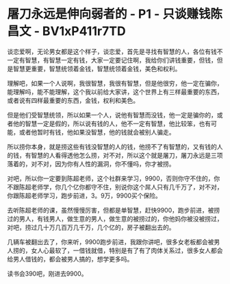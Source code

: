 # 屠刀永远是伸向弱者的 - P1 - 只谈赚钱陈昌文 - BV1xP411r7TD

谈恋爱啊，无论男女都是这个样子，谈恋爱，首先是寻找有智慧的人，各位有钱不一定有智慧，有智慧一定有钱，大家一定要记住啊，我给你们讲钱重要，但钱，但是智慧更重要，智慧统领着金钱，智慧统领着金钱，美色和权利。

理解吧，如果一个人说啊，我很智慧，我很有智慧，但是他很穷，他一定在骗你，能理解吗，能不能理解，这个我以前给大家讲，这个世界上有三样最重要的东西，或者说有四样最重要的东西，金钱，权利和美色。

但是他们受智慧统领，所以如果一个人，说他有智慧而没钱，他一定是骗你的，或者他的智慧一定是假的，所以说有钱的人，他不一定有智慧，他比较笨，也有可能，或者他暂时有钱，他如果没智慧，他的钱就会被别人骗走。

所以捞你本身，就是捞这些有钱没智慧的人的钱，他捞不了有智慧的，又有钱的人的钱，有智慧的人看得透他怎么捞，对不对，所以这个就是屠刀，屠刀永远是三项落着的，对不对，因为你有人性的漏洞，你不懂吗，你才被捞。

对吧，所以你一定要到陈超老师，这个社群来学习，9900，否则你守不住的，你不跟陈超老师学，你几个亿你都守不住，别说你这个屌人只有几千万了，对不对，你跟陈超老师学习，跑步前进，3。9万，9900买个保险。

去听陈超老师的课，虽然慢慢厉害，但都是单智慧，赶快9900，跑步前进，被捞过的男人，有钱男人，做生意的男人，做生意的被捞过的，你他妈你被没被捞过，对吧，捞过几十万几百万几千万，几个亿的，房子被翻出去的。

几辆车被翻出去了，你来听，9900跑步前进，我跟你讲吧，很多女老板都会被男人捞的，女人心最软了，一借钱就借，特别是有了有了肉体关系过，很多女人都会给男人借钱的，都会被男人搞的，想学更多吗。

读书会390吧，刚进去9900。